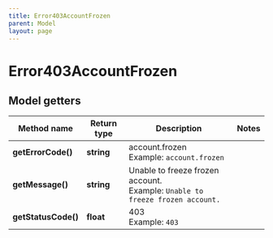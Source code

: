 ```yaml
---
title: Error403AccountFrozen
parent: Model
layout: page
---
```


# Error403AccountFrozen

## Model getters

Method name | Return type | Description | Notes
------------ | ------------- | ------------- | -------------
**getErrorCode()** | **string** | account.frozen <br>Example: `account.frozen` |
**getMessage()** | **string** | Unable to freeze frozen account. <br>Example: `Unable to freeze frozen account.` |
**getStatusCode()** | **float** | 403 <br>Example: `403` |

